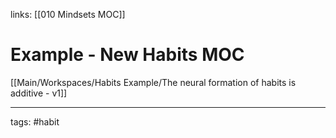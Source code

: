 links: [[010 Mindsets MOC]]

# Example - New Habits MOC
[[Main/Workspaces/Habits Example/The neural formation of habits is additive - v1]]

---
tags: #habit